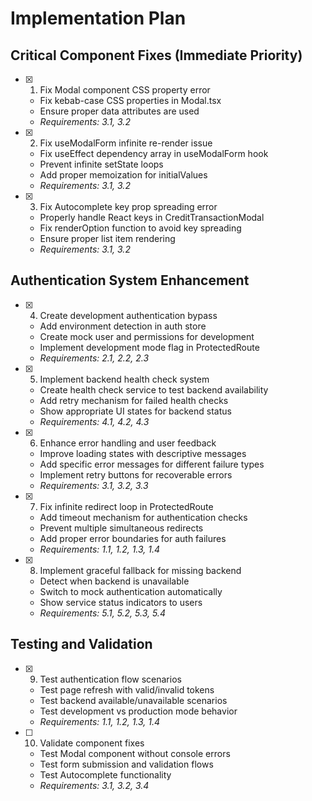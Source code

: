 # Implementation Plan

## Critical Component Fixes (Immediate Priority)

- [x] 1. Fix Modal component CSS property error


  - Fix kebab-case CSS properties in Modal.tsx
  - Ensure proper data attributes are used
  - _Requirements: 3.1, 3.2_

- [x] 2. Fix useModalForm infinite re-render issue


  - Fix useEffect dependency array in useModalForm hook
  - Prevent infinite setState loops
  - Add proper memoization for initialValues
  - _Requirements: 3.1, 3.2_

- [x] 3. Fix Autocomplete key prop spreading error


  - Properly handle React keys in CreditTransactionModal
  - Fix renderOption function to avoid key spreading
  - Ensure proper list item rendering
  - _Requirements: 3.1, 3.2_

## Authentication System Enhancement

- [x] 4. Create development authentication bypass


  - Add environment detection in auth store
  - Create mock user and permissions for development
  - Implement development mode flag in ProtectedRoute
  - _Requirements: 2.1, 2.2, 2.3_

- [x] 5. Implement backend health check system


  - Create health check service to test backend availability
  - Add retry mechanism for failed health checks
  - Show appropriate UI states for backend status
  - _Requirements: 4.1, 4.2, 4.3_

- [x] 6. Enhance error handling and user feedback


  - Improve loading states with descriptive messages
  - Add specific error messages for different failure types
  - Implement retry buttons for recoverable errors
  - _Requirements: 3.1, 3.2, 3.3_

- [x] 7. Fix infinite redirect loop in ProtectedRoute







  - Add timeout mechanism for authentication checks
  - Prevent multiple simultaneous redirects
  - Add proper error boundaries for auth failures
  - _Requirements: 1.1, 1.2, 1.3, 1.4_

- [x] 8. Implement graceful fallback for missing backend





  - Detect when backend is unavailable
  - Switch to mock authentication automatically
  - Show service status indicators to users
  - _Requirements: 5.1, 5.2, 5.3, 5.4_

## Testing and Validation

- [x] 9. Test authentication flow scenarios


  - Test page refresh with valid/invalid tokens
  - Test backend available/unavailable scenarios
  - Test development vs production mode behavior
  - _Requirements: 1.1, 1.2, 1.3, 1.4_



- [ ] 10. Validate component fixes
  - Test Modal component without console errors
  - Test form submission and validation flows
  - Test Autocomplete functionality
  - _Requirements: 3.1, 3.2, 3.4_